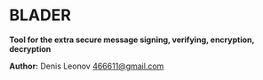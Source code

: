 # BLADER
**Tool for the extra secure message signing, verifying, encryption, decryption**

**Author:** Denis Leonov <466611@gmail.com>
